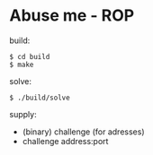 # Abuse me - ROP

build:

    $ cd build
    $ make

solve:

    $ ./build/solve

supply:
- (binary) challenge (for adresses)
- challenge address:port
